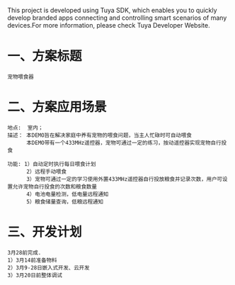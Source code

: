 This project is developed using Tuya SDK, which enables you to quickly develop branded apps connecting and controlling smart scenarios of many devices.For more information, please check Tuya Developer Website.

一、方案标题
==
    宠物喂食器

二、方案应用场景
==
    地点:  室内；
    描述： 本DEMO旨在解决家庭中养有宠物的喂食问题，当主人忙碌时可自动喂食
          本DEMO带有一个433MHz遥控器，宠物可通过一定的练习，按动遥控器实现宠物自行投食
          
    功能: 1）自动定时执行每日喂食计划
          2）远程手动喂食
          3）宠物可通过一定的学习使用外置433MHz遥控器自行投放粮食并记录次数，用户可设置允许宠物自行投食的次数和粮食数量
          4）电池电量检测，低电量远程通知
          5）粮食储量查询，低粮远程通知

三、开发计划
==
    3月28前完成.
    1）3月14前准备物料
    2）3月9-28日嵌入式开发、云开发
    3）3月20日前整体调试
